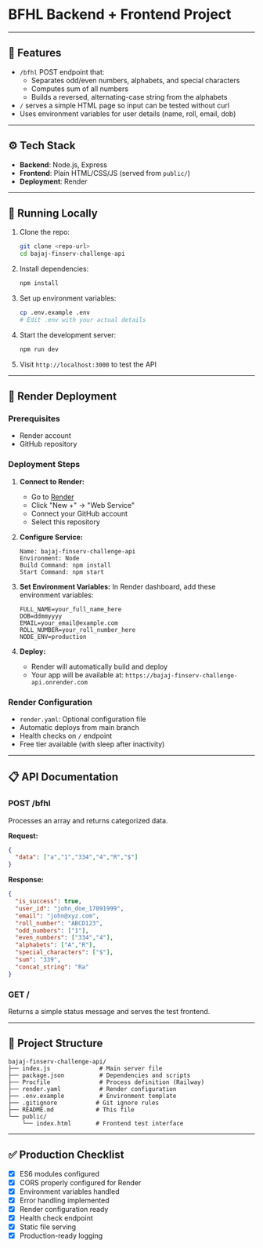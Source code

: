 # BFHL Backend + Frontend Project


---

## 📌 Features
- `/bfhl` POST endpoint that:
  - Separates odd/even numbers, alphabets, and special characters
  - Computes sum of all numbers
  - Builds a reversed, alternating-case string from the alphabets
- `/` serves a simple HTML page so input can be tested without curl
- Uses environment variables for user details (name, roll, email, dob)

---

## ⚙️ Tech Stack
- **Backend**: Node.js, Express
- **Frontend**: Plain HTML/CSS/JS (served from `public/`)
- **Deployment**: Render

---

## 🚀 Running Locally

1. Clone the repo:
   ```bash
   git clone <repo-url>
   cd bajaj-finserv-challenge-api
   ```

2. Install dependencies:
   ```bash
   npm install
   ```

3. Set up environment variables:
   ```bash
   cp .env.example .env
   # Edit .env with your actual details
   ```

4. Start the development server:
   ```bash
   npm run dev
   ```

5. Visit `http://localhost:3000` to test the API

---

## 🚀 Render Deployment

### Prerequisites
- Render account
- GitHub repository

### Deployment Steps

1. **Connect to Render:**
   - Go to [Render](https://render.com)
   - Click "New +" → "Web Service"
   - Connect your GitHub account
   - Select this repository

2. **Configure Service:**
   ```
   Name: bajaj-finserv-challenge-api
   Environment: Node
   Build Command: npm install
   Start Command: npm start
   ```

3. **Set Environment Variables:**
   In Render dashboard, add these environment variables:
   ```
   FULL_NAME=your_full_name_here
   DOB=ddmmyyyy  
   EMAIL=your_email@example.com
   ROLL_NUMBER=your_roll_number_here
   NODE_ENV=production
   ```

4. **Deploy:**
   - Render will automatically build and deploy
   - Your app will be available at: `https://bajaj-finserv-challenge-api.onrender.com`

### Render Configuration
- `render.yaml`: Optional configuration file
- Automatic deploys from main branch
- Health checks on `/` endpoint
- Free tier available (with sleep after inactivity)

---

## 📋 API Documentation

### POST /bfhl
Processes an array and returns categorized data.

**Request:**
```json
{
  "data": ["a","1","334","4","R","$"]
}
```

**Response:**
```json
{
  "is_success": true,
  "user_id": "john_doe_17091999",
  "email": "john@xyz.com",
  "roll_number": "ABCD123",
  "odd_numbers": ["1"],
  "even_numbers": ["334","4"],
  "alphabets": ["A","R"],
  "special_characters": ["$"],
  "sum": "339",
  "concat_string": "Ra"
}
```

### GET /
Returns a simple status message and serves the test frontend.

---

## 🔧 Project Structure
```
bajaj-finserv-challenge-api/
├── index.js              # Main server file
├── package.json          # Dependencies and scripts
├── Procfile              # Process definition (Railway)
├── render.yaml           # Render configuration
├── .env.example          # Environment template
├── .gitignore           # Git ignore rules
├── README.md            # This file
└── public/
    └── index.html       # Frontend test interface
```

---

## ✅ Production Checklist

- [x] ES6 modules configured
- [x] CORS properly configured for Render
- [x] Environment variables handled
- [x] Error handling implemented
- [x] Render configuration ready
- [x] Health check endpoint
- [x] Static file serving
- [x] Production-ready logging
